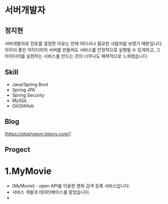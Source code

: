 # 서버개발자 
## 정지현



서버개발자로 진로를 결정한 이유는 언제 어디서나 필요한 사람처럼 보였기 때문입니다.
아무리 좋은 아이디어의 서버를 만들어도 서비스를 안정적으로 실행될 수 있게하고, 그 아이디어를
실현하는 서비스를 만드는 것이 너무나도 매력적으로 느껴졌습니다.

## Skill

- Java/Spring Boot
- Spring JPA
- Spring Security
- MySQL
- Git/GitHub
## Blog
[https://stophyeon.tistory.com/]

## Progect
# 1.MyMovie

- [MyMovie] - open API를 이용한 영화 겁색 등록 서비스입니다.
- 서비스 개발과 데이터베이스를 맡았습니다.
- 
 





